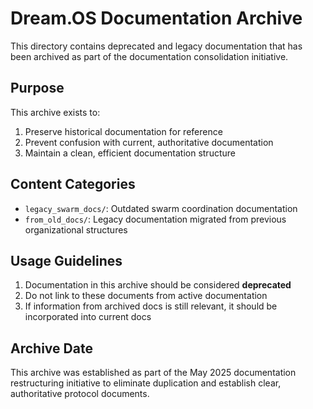 # Dream.OS Documentation Archive

This directory contains deprecated and legacy documentation that has been archived as part of the documentation consolidation initiative.

## Purpose

This archive exists to:
1. Preserve historical documentation for reference
2. Prevent confusion with current, authoritative documentation
3. Maintain a clean, efficient documentation structure

## Content Categories

- `legacy_swarm_docs/`: Outdated swarm coordination documentation
- `from_old_docs/`: Legacy documentation migrated from previous organizational structures

## Usage Guidelines

1. Documentation in this archive should be considered **deprecated**
2. Do not link to these documents from active documentation
3. If information from archived docs is still relevant, it should be incorporated into current docs

## Archive Date

This archive was established as part of the May 2025 documentation restructuring initiative to eliminate duplication and establish clear, authoritative protocol documents. 